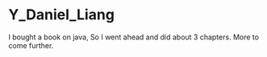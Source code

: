 # Y_Daniel_Liang
I bought a book on java, So I went ahead and did about 3 chapters. More to come further. 
